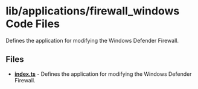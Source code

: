 # lib/applications/firewall_windows Code Files
Defines the application for modifying the Windows Defender Firewall.

## Files
<!-- Do not edit below this line.  Contents dynamically populated. -->

* **[index.ts](index.ts)** - Defines the application for modifying the Windows Defender Firewall.